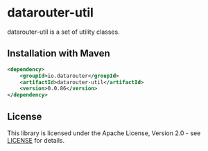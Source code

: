 # datarouter-util

datarouter-util is a set of utility classes.


## Installation with Maven

```xml
<dependency>
	<groupId>io.datarouter</groupId>
	<artifactId>datarouter-util</artifactId>
	<version>0.0.86</version>
</dependency>
```

## License

This library is licensed under the Apache License, Version 2.0 - see [LICENSE](../LICENSE) for details.
